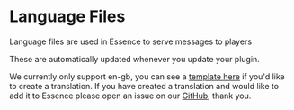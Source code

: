 # Language Files

Language files are used in Essence to serve messages to players

These are automatically updated whenever you update your plugin.

We currently only support en-gb, you can see a [template here](https://github.com/lewmilburn/Essence/blob/main/src/main/resources/language/en-gb.yml) if you'd like to create a translation. If you have created a translation and would like to add it to Essence please open an issue on our [GitHub](https://github.com/lewmc/essence), thank you.